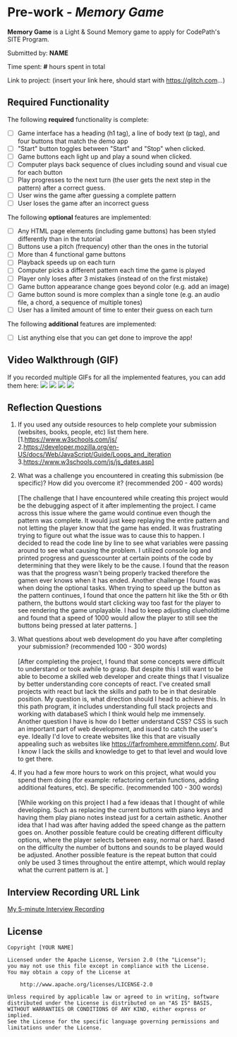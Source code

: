# Pre-work - *Memory Game*

**Memory Game** is a Light & Sound Memory game to apply for CodePath's SITE Program. 

Submitted by: **NAME**

Time spent: **#** hours spent in total

Link to project: (insert your link here, should start with https://glitch.com...)

## Required Functionality

The following **required** functionality is complete:

* [ ] Game interface has a heading (h1 tag), a line of body text (p tag), and four buttons that match the demo app
* [ ] "Start" button toggles between "Start" and "Stop" when clicked. 
* [ ] Game buttons each light up and play a sound when clicked. 
* [ ] Computer plays back sequence of clues including sound and visual cue for each button
* [ ] Play progresses to the next turn (the user gets the next step in the pattern) after a correct guess. 
* [ ] User wins the game after guessing a complete pattern
* [ ] User loses the game after an incorrect guess

The following **optional** features are implemented:

* [ ] Any HTML page elements (including game buttons) has been styled differently than in the tutorial
* [ ] Buttons use a pitch (frequency) other than the ones in the tutorial
* [ ] More than 4 functional game buttons
* [ ] Playback speeds up on each turn
* [ ] Computer picks a different pattern each time the game is played
* [ ] Player only loses after 3 mistakes (instead of on the first mistake)
* [ ] Game button appearance change goes beyond color (e.g. add an image)
* [ ] Game button sound is more complex than a single tone (e.g. an audio file, a chord, a sequence of multiple tones)
* [ ] User has a limited amount of time to enter their guess on each turn

The following **additional** features are implemented:

- [ ] List anything else that you can get done to improve the app!

## Video Walkthrough (GIF)

If you recorded multiple GIFs for all the implemented features, you can add them here:
![](http://g.recordit.co/cpQQG5OH9s.gif)
![](http://g.recordit.co/LHREAOU1BY.gif)
![](http://g.recordit.co/AFVytVnecs.gif)
![](gif4-link-here)

## Reflection Questions
1. If you used any outside resources to help complete your submission (websites, books, people, etc) list them here. 
[1.https://www.w3schools.com/js/ </br>
 2.https://developer.mozilla.org/en-US/docs/Web/JavaScript/Guide/Loops_and_iteration </br>
 3.https://www.w3schools.com/js/js_dates.asp]

2. What was a challenge you encountered in creating this submission (be specific)? How did you overcome it? (recommended 200 - 400 words) <br/><br/>
[The challenge that I have encountered while creating this project would be the debugging aspect of it after implementing the project. I came across this issue where the game would continue even though the pattern was complete. It would just keep replaying the entire pattern and not letting the player know that the game has ended. It was frustrating trying to figure out what the issue was to cause this to happen. I decided to read the code line by line to see what variables were passing around to see what causing the problem. I utilized console log and printed progress and guesscounter at certain points of the code by determining that they were likely to be the cause. I found that the reason was that the progress wasn't being properly tracked therefore the gamen ever knows when it has ended. Another challenge I found was when doing the optional tasks. When trying to speed up the button as the pattern continues, I found that once the pattern hit like the 5th or 6th pathern, the buttons would start clicking way too fast for the player to see rendering the game unplayable. I had to keep adjusting clueholdtime and found that a speed of 1000 would allow the player to still see the buttons being pressed at later patterns.   ]

3. What questions about web development do you have after completing your submission? (recommended 100 - 300 words)  <br/><br/>
[After completing the project, I found that some concepts were difficult to understand or took awhile to grasp. But despite this I still want to be able to become a skilled web developer and create things that I visualize by better understanding core concepts of react. I've created small projects with react but lack the skills and path to be in that desirable position. My question is, what direction should I head to achieve this. In this path program, it includes understanding full stack projects and working with databaseS which I think would help me immensely. Another question I have is how do I better understand CSS? CSS is such an important part of web development, and isued to catch the user's eye. Ideally I'd love to create websites like this that are visually appealing such as websites like https://farfromhere.emmitfenn.com/. But I know I lack the skills and knowledge to get to that level and would love to get there. 

4. If you had a few more hours to work on this project, what would you spend them doing (for example: refactoring certain functions, adding additional features, etc). Be specific. (recommended 100 - 300 words) <br/><br/>
[While working on this project I had a few ideaas that I thought of while developing. Such as replacing the current buttons with piano keys and having them play piano notes instead just for a certain asthetic. Another idea that I had was after having added the speed change as the pattern goes on. Another possible feature could be creating different difficulty options, where the player selects between easy, normal or hard. Based on the difficulty the number of buttons and sounds to be played would be adjusted. Another possible feature is the repeat button that could only be used 3 times throughout the entire attempt, which would replay what the current pattern is at. 
 ]



## Interview Recording URL Link

[My 5-minute Interview Recording](https://www.youtube.com/watch?v=pfTzAO28w1Q)


## License

    Copyright [YOUR NAME]

    Licensed under the Apache License, Version 2.0 (the "License");
    you may not use this file except in compliance with the License.
    You may obtain a copy of the License at

        http://www.apache.org/licenses/LICENSE-2.0

    Unless required by applicable law or agreed to in writing, software
    distributed under the License is distributed on an "AS IS" BASIS,
    WITHOUT WARRANTIES OR CONDITIONS OF ANY KIND, either express or implied.
    See the License for the specific language governing permissions and
    limitations under the License.
